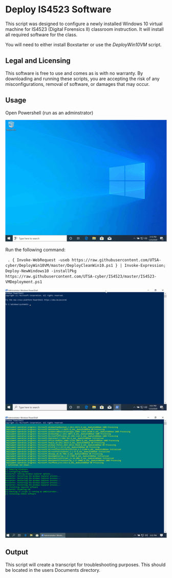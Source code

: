 # Deploy IS4523 Software
This script was designed to configure a newly installed Windows 10 virtual machine for IS4523 (Digital Forensics II) classroom instruction. It will install all required software for the class.

You will need to either install Boxstarter or use the *DeployWin10VM* script.

## Legal and Licensing
This software is free to use and comes as is with no warranty. By downloading and running these scripts, you are accepting the risk of any misconfigurations, removal of software, or damages that may occur.

## Usage
Open Powershell (run as an adminstrator) 

![PS as admin](./media/powershellasadmin.gif)

Run the following command:

` . { Invoke-WebRequest -useb https://raw.githubusercontent.com/UTSA-cyber/DeployWin10VM/master/DeployCleanWin10.ps1 } | Invoke-Expression; Deploy-NewWindows10 -installPkg https://raw.githubusercontent.com/UTSA-cyber/IS4523/master/IS4523-VMDeployment.ps1`

![Run Script w/ software package](./media/scriptwithis4523.gif)

![Software install example](./media/softwareinstallexample.gif)

## Output
This script will create a transcript for troubleshooting purposes. This should be located in the users Documents directory. 